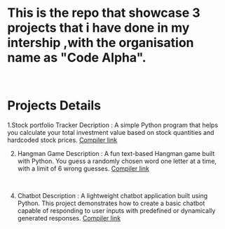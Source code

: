 # This is the repo that showcase 3 projects that i have done in my intership ,with the organisation name as "Code Alpha".
<br>

# Projects Details
1.Stock portfolio Tracker
Decription : A simple Python program that helps you calculate your total investment value based on stock quantities and hardcoded stock prices.
[Compiler link](https://www.programiz.com/online-compiler/5oG4WvoWJEdpp)
<br>

2. Hangman Game
Description : A fun text-based Hangman game built with Python. You guess a randomly chosen word one letter at a time, with a limit of 6 wrong guesses.
[Compiler link](https://www.programiz.com/online-compiler/0etHSRrXQ8e1E)
<br>

4. Chatbot
Description : A lightweight chatbot application built using Python. This project demonstrates how to create a basic chatbot capable of responding to user inputs with predefined or dynamically generated responses.
[Compiler link](https://www.programiz.com/online-compiler/0tLqn1SguMjH3)
